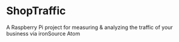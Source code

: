 # ShopTraffic
A Raspberry Pi project for measuring &amp; analyzing the traffic of your business via ironSource Atom
